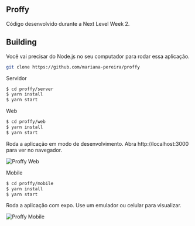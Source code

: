 ## Proffy
Código desenvolvido durante a Next Level Week 2.

## Building
Você vai precisar do Node.js no seu computador para rodar essa aplicação.

```bash
git clone https://github.com/mariana-pereira/proffy
```

Servidor
```bash
$ cd proffy/server
$ yarn install
$ yarn start
```

Web
```bash
$ cd proffy/web
$ yarn install
$ yarn start
```

Roda a aplicação em modo de desenvolvimento. Abra http://localhost:3000 para ver no navegador.

![Proffy Web](https://drive.google.com/file/d/1Ym-R1vJE9O5WOFPsphX9yMjySzVTCzLf/view?usp=sharing)

Mobile
```bash
$ cd proffy/mobile
$ yarn install
$ yarn start
```

Roda a aplicação com expo. Use um emulador ou celular para visualizar.

![Proffy Mobile](https://drive.google.com/file/d/1jEwr5l9nPTu8-W2p-PcqAzeDyz0aNm7e/view?usp=sharing)